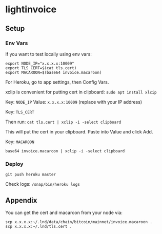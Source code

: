 # lightinvoice

## Setup

### Env Vars

If you want to test locally using env vars:
```
export NODE_IP="x.x.x.x:10009"
export TLS_CERT=$(cat tls.cert)
export MACAROON=$(base64 invoice.macaroon)
```

For Heroku, go to app settings, then Config Vars.

xclip is convenient for putting cert in clipboard:
`sudo apt install xlcip`

Key: `NODE_IP`
Value: `x.x.x.x:10009` (replace with your IP address)

Key: `TLS_CERT`

Then run: `cat tls.cert | xclip -i -select clipboard`

This will put the cert in your clipboard. Paste into Value and click Add.

Key: `MACAROON`

`base64 invoice.macaroon | xclip -i -select clipboard`

### Deploy

`git push heroku master`

Check logs: `/snap/bin/heroku logs`

## Appendix

You can get the cert and macaroon from your node via:
```
scp x.x.x.x:~/.lnd/data/chain/bitcoin/mainnet/invoice.macaroon .
scp x.x.x.x:~/.lnd/tls.cert .
```

